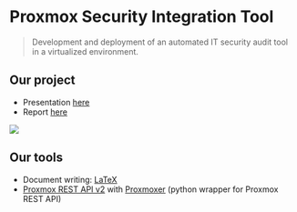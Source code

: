 # Proxmox Security Integration Tool
> Development and deployment of an automated IT security audit tool in a virtualized environment.

## Our project

- Presentation [here](https://github.com/HackademINT/Proxmox-Security-Integration-Tool/blob/master/documents/1-Project-Validation/validation.pdf)
- Report [here](https://github.com/HackademINT/Proxmox-Security-Integration-Tool/blob/master/documents/2-Project-Report/report.pdf)

![](https://github.com/HackademINT/Proxmox-Security-Integration-Tool/blob/master/documents/0-Ressources/images/schema.png)

## Our tools 
- Document writing: [LaTeX](https://www.latex-project.org/)
- [Proxmox REST API v2](https://pve.proxmox.com/pve-docs/api-viewer/) with [Proxmoxer](https://github.com/swayf/proxmoxer) (python wrapper for Proxmox REST API)

